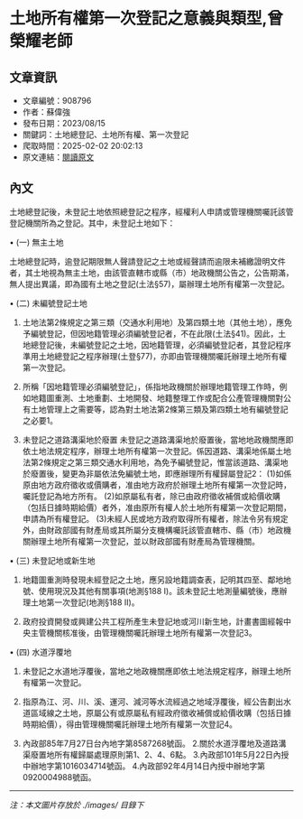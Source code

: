# 土地所有權第一次登記之意義與類型,曾榮耀老師

## 文章資訊
- 文章編號：908796
- 作者：蘇偉強
- 發布日期：2023/08/15
- 關鍵詞：土地總登記、土地所有權、第一次登記
- 爬取時間：2025-02-02 20:02:13
- 原文連結：[閱讀原文](https://real-estate.get.com.tw/Columns/detail.aspx?no=908796)

## 內文
土地總登記後，未登記土地依照總登記之程序，經權利人申請或管理機關囑託該管登記機關所為之登記。其中，未登記土地如下：

• (一) 無主土地

土地總登記時，逾登記期限無人聲請登記之土地或經聲請而逾限未補繳證明文件者，其土地視為無主土地，由該管直轄市或縣（市）地政機關公告之，公告期滿，無人提出異議，即為國有土地之登記(土法§57)，屬辦理土地所有權第一次登記。

• (二) 未編號登記土地

1. 土地法第2條規定之第三類（交通水利用地）及第四類土地（其他土地），應免予編號登記，但因地籍管理必須編號登記者，不在此限(土法§41)。因此，土地總登記後，未編號登記之土地，因地籍管理，必須編號登記者，其登記程序準用土地總登記之程序辦理(土登§77)，亦即由管理機關囑託辦理土地所有權第一次登記。

2. 所稱「因地籍管理必須編號登記」，係指地政機關於辦理地籍管理工作時，例如地籍圖重測、土地重劃、土地開發、地籍整理工作或配合公產管理機關對公有土地管理上之需要等，認為對土地法第2條第三類及第四類土地有編號登記之必要1。

3. 未登記之道路溝渠地於廢置 未登記之道路溝渠地於廢置後，當地地政機關應即依土地法規定程序，辦理土地所有權第一次登記。係因道路、溝渠地係屬土地法第2條規定之第三類交通水利用地，為免予編號登記，惟當該道路、溝渠地於廢置後，變更為非屬依法免編號土地，即應辦理所有權歸屬登記2： (1)如係原由地方政府徵收或價購者，准由地方政府於辦理土地所有權第一次登記時，囑託登記為地方所有。 (2)如原屬私有者，除已由政府徵收補償或給價收購（包括日據時期給價）者外，准由原所有權人於土地所有權第一次登記期間，申請為所有權登記。 (3)未經人民或地方政府取得所有權者，除法令另有規定外，由財政部國有財產局或其所屬分支機構囑託該管直轄市、縣（市）地政機關辦理土地所有權第一次登記，並以財政部國有財產局為管理機關。

• (三) 未登記地或新生地

1. 地籍圖重測時發現未經登記之土地，應另設地籍調查表，記明其四至、鄰地地號、使用現況及其他有關事項(地測§188 I)。該未登記土地測量編號後，應辦理土地第一次登記(地測§188 II)。

2. 政府投資開發或興建公共工程所產生未登記地或河川新生地，計畫書圖經報中央主管機關核准後，由管理機關囑託辦理土地所有權第一次登記3。

• (四) 水道浮覆地

1. 未登記之水道地浮覆後，當地之地政機關應即依土地法規定程序，辦理土地所有權第一次登記。

2. 指原為江、河、川、溪、運河、減河等水流經過之地域浮覆後，經公告劃出水道區域線之土地，原屬公有或原屬私有經政府徵收補償或給價收購（包括日據時期給價），得由管理機關囑託辦理土地所有權第一次登記4。

1. 內政部85年7月27日台內地字第8587268號函。 2.關於水道浮覆地及道路溝渠廢置地所有權歸屬處理原則第1、2、4、6點。 3.內政部101年5月22日內授中辦地字第1016034714號函。 4.內政部92年4月14日內授中辦地字第0920004988號函。
---
*注：本文圖片存放於 ./images/ 目錄下*
